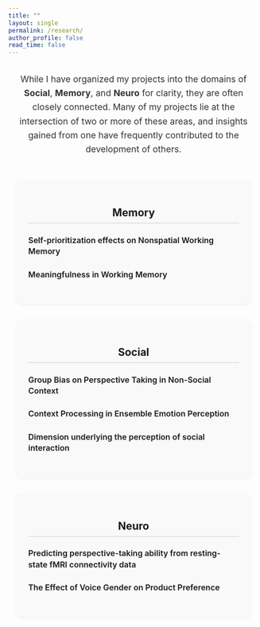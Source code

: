 ```yaml
---
title: ""
layout: single
permalink: /research/
author_profile: false
read_time: false
---
```


<style>
/* 상단 소개 문장 */
.research-intro {
  text-align: center;
  max-width: 800px;
  margin: 2rem auto;
  font-size: 1.1rem;
  color: #333;
  line-height: 1.6;
}

/* 전체 3단 구성 */
.research-columns {
  display: flex;
  justify-content: center;
  gap: 2rem;
  flex-wrap: wrap;
  max-width: 1200px;
  margin: 2rem auto;
  padding: 1rem;
  margin-left: auto;
  margin-right: auto; /* ✅ 가운데 정렬 핵심 */
}

/* 각 컬럼 */
.research-column {
  flex: 1;
  min-width: 280px;
  background: #f9f9f9;
  border-radius: 10px;
  padding: 1.5rem;
  box-shadow: 0 2px 6px rgba(0,0,0,0.05);
}

/* 섹션 타이틀 */
.research-column h2 {
  text-align: center;
  margin-bottom: 1rem;
  border-bottom: 1px solid #ccc;
  padding-bottom: 0.5rem;
}

/* 개별 프로젝트 */
.project-entry {
  margin-bottom: 1.5rem;
}

.project-entry h3 {
  font-size: 1rem;
  line-height: 1.4;
  margin-bottom: 0.3rem;
  word-break: keep-all;
}

.project-entry a {
  text-decoration: none;
  color: #1a1a1a;
  font-weight: 600;
}

.project-entry a:hover {
  text-decoration: underline;
}
</style>

<p class="research-intro">
  While I have organized my projects into the domains of <strong>Social</strong>, <strong>Memory</strong>, and <strong>Neuro</strong> for clarity, they are often closely connected. Many of my projects lie at the intersection of two or more of these areas, and insights gained from one have frequently contributed to the development of others.
</p>

<div class="research-columns">

  <!-- Memory -->
  <div class="research-column">
    <h2>Memory</h2>
    <div class="project-entry">
      <h3><a href="self-prioritization.html">Self-prioritization effects on Nonspatial Working Memory</a></h3>
    </div>
    <div class="project-entry">
      <h3><a href="meaningfulness-working-memory.html">Meaningfulness in Working Memory</a></h3>
    </div>
  </div>

  <!-- Social -->
  <div class="research-column">
    <h2>Social</h2>
    <div class="project-entry">
      <h3><a href="group-bias.html">Group Bias on Perspective Taking in Non-Social Context</a></h3>
    </div>
    <div class="project-entry">
      <h3><a href="ensemble-emotion-context.html">Context Processing in Ensemble Emotion Perception</a></h3>
    </div>
    <div class="project-entry">
      <h3><a href="social-interaction-dimensions.html">Dimension underlying the perception of social interaction</a></h3>
    </div>
  </div>

  <!-- Neuro -->
  <div class="research-column">
    <h2>Neuro</h2>
    <div class="project-entry">
      <h3><a href="perspective-fmri.html">Predicting perspective-taking ability from resting-state fMRI connectivity data</a></h3>
    </div>
    <div class="project-entry">
      <h3><a href="voice-gender-preference.html">The Effect of Voice Gender on Product Preference</a></h3>
    </div>
  </div>

</div>
